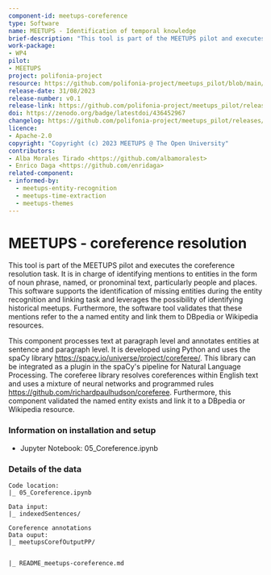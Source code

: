 ```yaml
---
component-id: meetups-coreference
type: Software
name: MEETUPS - Identification of temporal knowledge
brief-description: "This tool is part of the MEETUPS pilot and executes the coreference resolution task. It is in charge of identifying mentions to entities in the form of noun phrase, named, or pronominal text, particularly people and places. This software supports the identification of missing entities during the entity recognition and linking task and leverages the possibility of identifying historical meetups. Furthermore, the software tool validates that these mentions refer to the a named entity and link them to DBpedia or Wikipedia resources."
work-package:
- WP4
pilot:
- MEETUPS
project: polifonia-project
resource: https://github.com/polifonia-project/meetups_pilot/blob/main/05_Coreference.ipynb
release-date: 31/08/2023
release-number: v0.1
release-link: https://github.com/polifonia-project/meetups_pilot/releases/tag/v0.3
doi: https://zenodo.org/badge/latestdoi/436452967
changelog: https://github.com/polifonia-project/meetups_pilot/releases/tag/v0.3
licence: 
- Apache-2.0
copyright: "Copyright (c) 2023 MEETUPS @ The Open University"
contributors:
- Alba Morales Tirado <https://github.com/albamoralest>
- Enrico Daga <https://github.com/enridaga>
related-component:
- informed-by: 
  - meetups-entity-recognition
  - meetups-time-extraction
  - meetups-themes
---
```


# MEETUPS - coreference resolution

This tool is part of the MEETUPS pilot and executes the coreference resolution task. It is in charge of identifying mentions to entities in the form of noun phrase, named, or pronominal text, particularly people and places. This software supports the identification of missing entities during the entity recognition and linking task and leverages the possibility of identifying historical meetups. Furthermore, the software tool validates that these mentions refer to the a named entity and link them to DBpedia or Wikipedia resources.


This component processes text at paragraph level and annotates entities at sentence and paragraph level. It is developed using Python and uses the spaCy library https://spacy.io/universe/project/coreferee/. 
This library can be integrated as a plugin in the spaCy's pipeline for Natural Language Processing. The coreferee library resolves coreferences within English text and uses a mixture of neural networks and programmed rules https://github.com/richardpaulhudson/coreferee.
Furthermore, this component validated the named entity exists and link it to a DBpedia or Wikipedia resource.

### Information on installation and setup

  - Jupyter Notebook:
    05_Coreference.ipynb
    
### Details of the data

    Code location:
    |_ 05_Coreference.ipynb
    
    Data input:
    |_ indexedSentences/
    
    Coreference annotations
    Data ouput:
    |_ meetupsCorefOutputPP/        

    
    |_ README_meetups-coreference.md
    

